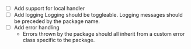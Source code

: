 - [ ] Add support for local handler
- [ ] Add logging
    Logging should be toggleable. 
    Logging messages should be preceded by the package name.
- [ ] Add error handling
    - Errors thrown by the package should all inherit from a custom error class
      specific to the package.